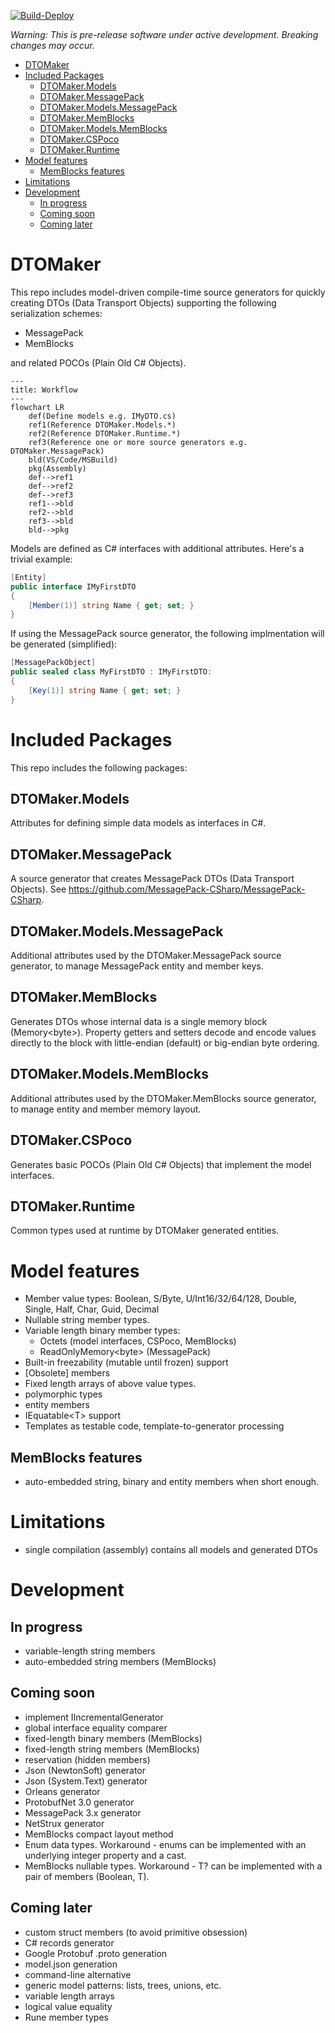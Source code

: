 [![Build-Deploy](https://github.com/datafac/dtomaker-core/actions/workflows/dotnet.yml/badge.svg)](https://github.com/datafac/dtomaker-core/actions/workflows/dotnet.yml)

*Warning: This is pre-release software under active development. Breaking changes may occur.*

<!--TOC-->
- [DTOMaker](#dtomaker)
- [Included Packages](#included-packages)
  - [DTOMaker.Models](#dtomaker.models)
  - [DTOMaker.MessagePack](#dtomaker.messagepack)
  - [DTOMaker.Models.MessagePack](#dtomaker.models.messagepack)
  - [DTOMaker.MemBlocks](#dtomaker.memblocks)
  - [DTOMaker.Models.MemBlocks](#dtomaker.models.memblocks)
  - [DTOMaker.CSPoco](#dtomaker.cspoco)
  - [DTOMaker.Runtime](#dtomaker.runtime)
- [Model features](#model-features)
  - [MemBlocks features](#memblocks-features)
- [Limitations](#limitations)
- [Development](#development)
  - [In progress](#in-progress)
  - [Coming soon](#coming-soon)
  - [Coming later](#coming-later)
<!--/TOC-->

# DTOMaker

This repo includes model-driven compile-time source generators for quickly creating DTOs (Data Transport Objects) supporting the following
serialization schemes:
- MessagePack
- MemBlocks

and related POCOs (Plain Old C# Objects).

```mermaid
---
title: Workflow
---
flowchart LR
    def(Define models e.g. IMyDTO.cs)
    ref1(Reference DTOMaker.Models.*)
    ref2(Reference DTOMaker.Runtime.*)
    ref3(Reference one or more source generators e.g. DTOMaker.MessagePack)
    bld(VS/Code/MSBuild)
    pkg(Assembly)
    def-->ref1
    def-->ref2
    def-->ref3
    ref1-->bld
    ref2-->bld
    ref3-->bld
    bld-->pkg
```

Models are defined as C# interfaces with additional attributes. Here's a trivial example:

```C#
[Entity]
public interface IMyFirstDTO
{
    [Member(1)] string Name { get; set; }
}
```
If using the MessagePack source generator, the following implmentation will be 
generated (simplified):

```C#
[MessagePackObject]
public sealed class MyFirstDTO : IMyFirstDTO:
{
    [Key(1)] string Name { get; set; }
}
```
# Included Packages

This repo includes the following packages:

## DTOMaker.Models
Attributes for defining simple data models as interfaces in C#.

## DTOMaker.MessagePack
A source generator that creates MessagePack DTOs (Data Transport Objects).
See https://github.com/MessagePack-CSharp/MessagePack-CSharp.
## DTOMaker.Models.MessagePack
Additional attributes used by the DTOMaker.MessagePack source generator, to manage
MessagePack entity and member keys.

## DTOMaker.MemBlocks
Generates DTOs whose internal data is a single memory block (Memory\<byte\>). Property getters and setters decode and encode
values directly to the block with little-endian (default) or big-endian byte ordering.
## DTOMaker.Models.MemBlocks
Additional attributes used by the DTOMaker.MemBlocks source generator, to 
manage entity and member memory layout.

## DTOMaker.CSPoco
Generates basic POCOs (Plain Old C# Objects) that implement the model interfaces.

## DTOMaker.Runtime
Common types used at runtime by DTOMaker generated entities.

# Model features
- Member value types: Boolean, S/Byte, U/Int16/32/64/128, Double, Single, Half, Char, Guid, Decimal
- Nullable string member types.
- Variable length binary member types:
  - Octets (model interfaces, CSPoco, MemBlocks)
  - ReadOnlyMemory\<byte\> (MessagePack)
- Built-in freezability (mutable until frozen) support
- [Obsolete] members
- Fixed length arrays of above value types.
- polymorphic types
- entity members
- IEquatable\<T\> support
- Templates as testable code, template-to-generator processing
## MemBlocks features
- auto-embedded string, binary and entity members when short enough.

# Limitations
- single compilation (assembly) contains all models and generated DTOs 

# Development
## In progress
- variable-length string members
- auto-embedded string members (MemBlocks)

## Coming soon
- implement IIncrementalGenerator
- global interface equality comparer
- fixed-length binary members (MemBlocks)
- fixed-length string members (MemBlocks)
- reservation (hidden members)
- Json (NewtonSoft) generator
- Json (System.Text) generator
- Orleans generator
- ProtobufNet 3.0 generator
- MessagePack 3.x generator
- NetStrux generator
- MemBlocks compact layout method
- Enum data types. Workaround - enums can be implemented with an underlying 
  integer property and a cast.
- MemBlocks nullable types. Workaround - T? can be implemented with a pair
  of members (Boolean, T).

## Coming later
- custom struct members (to avoid primitive obsession)
- C# records generator
- Google Protobuf .proto generation
- model.json generation
- command-line alternative
- generic model patterns: lists, trees, unions, etc.
- variable length arrays
- logical value equality
- Rune member types
